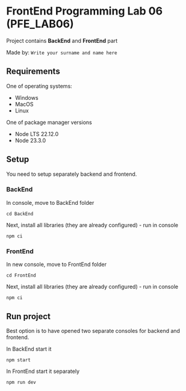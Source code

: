 # FrontEnd Programming Lab 06 (PFE_LAB06)

Project contains **BackEnd** and **FrontEnd** part

Made by: `Write your surname and name here`

## Requirements

One of operating systems:

- Windows
- MacOS
- Linux

One of package manager versions

- Node LTS 22.12.0
- Node 23.3.0

## Setup

You need to setup separately backend and frontend.

### BackEnd

In console, move to BackEnd folder

```Shell
cd BackEnd
```

Next, install all libraries (they are already configured) - run in console

```Shell
npm ci
```

### FrontEnd

In new console, move to FrontEnd folder

```Shell
cd FrontEnd
```

Next, install all libraries (they are already configured) - run in console

```Shell
npm ci
```

## Run project

Best option is to have opened two separate consoles for backend and frontend.

In BackEnd start it

```Shell
npm start
```

In FrontEnd start it separately

```Shell
npm run dev
```
